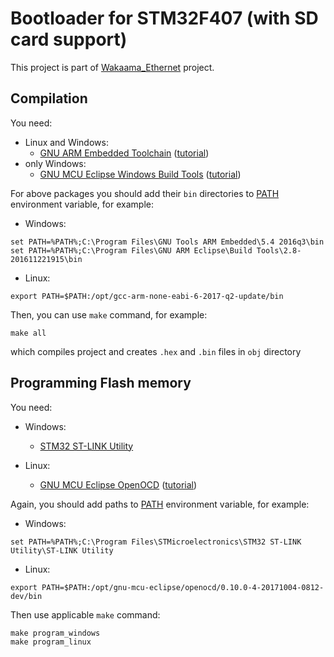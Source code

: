 # Bootloader for STM32F407 (with SD card support)
This project is part of [Wakaama_Ethernet][1] project.

## Compilation
You need:
+ Linux and Windows:
  + [GNU ARM Embedded Toolchain][2] ([tutorial][3])
+ only Windows:
  + [GNU MCU Eclipse Windows Build Tools][4] ([tutorial][5])

For above packages you should add their `bin` directories to [PATH][6] environment variable, for example:
+ Windows:
```
set PATH=%PATH%;C:\Program Files\GNU Tools ARM Embedded\5.4 2016q3\bin
set PATH=%PATH%;C:\Program Files\GNU ARM Eclipse\Build Tools\2.8-201611221915\bin
```
+ Linux:
```
export PATH=$PATH:/opt/gcc-arm-none-eabi-6-2017-q2-update/bin
```

Then, you can use `make` command, for example:
```
make all
```
which compiles project and creates `.hex` and `.bin` files in `obj` directory

## Programming Flash memory
You need:
+ Windows:
  + [STM32 ST-LINK Utility][7]

+ Linux:
  + [GNU MCU Eclipse OpenOCD][8] ([tutorial][9])

Again, you should add paths to [PATH][6] environment variable, for example:
+ Windows:
```
set PATH=%PATH%;C:\Program Files\STMicroelectronics\STM32 ST-LINK Utility\ST-LINK Utility
```
+ Linux:
```
export PATH=$PATH:/opt/gnu-mcu-eclipse/openocd/0.10.0-4-20171004-0812-dev/bin
```

Then use applicable `make` command:
```
make program_windows
make program_linux
```

<!---
SD card should contain:
* basic.bin file with basic version of firmware
--->

[1]: https://github.com/WojciechPolnik/Wakaama_Ethernet

[2]: https://developer.arm.com/open-source/gnu-toolchain/gnu-rm

[3]: https://gnu-mcu-eclipse.github.io/toolchain/arm/install/

[4]: https://gnu-mcu-eclipse.github.io/windows-build-tools/

[5]: https://gnu-mcu-eclipse.github.io/windows-build-tools/install/

[6]: https://en.wikipedia.org/wiki/PATH_(variable)

[7]: http://www.st.com/en/development-tools/stsw-link004.html

[8]: https://gnu-mcu-eclipse.github.io/openocd/

[9]: https://gnu-mcu-eclipse.github.io/openocd/install/
